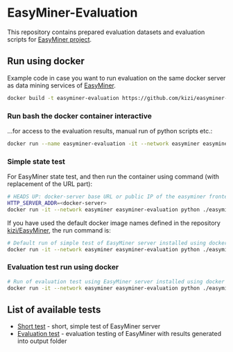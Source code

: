 # EasyMiner-Evaluation

This repository contains prepared evaluation datasets and evaluation scripts for [EasyMiner project](http://easyminer.eu).
    
## Run using docker
Example code in case you want to run evaluation on the same docker server as data mining services of [EasyMiner](http://github.com/kizi/easyminer).

```bash
docker build -t easyminer-evaluation https://github.com/kizi/easyminer-evaluation.git#master
```
### Run bash the docker container interactive
...for access to the evaluation results, manual run of python scripts etc.:
```bash
docker run --name easyminer-evaluation -it --network easyminer easyminer-evaluation /bin/bash
```


### Simple state test
For EasyMiner state test, and then run the container using command (with replacement of the URL part): 
```bash
# HEADS UP: docker-server base URL or public IP of the easyminer frontend  
HTTP_SERVER_ADDR=<docker-server>
docker run -it --network easyminer easyminer-evaluation python ./easyminercenter/auto/short_test.py --api_url=http://$HTTP_SERVER_ADDR/easyminercenter/api
```     

If you have used the default docker image names defined in the repository [kizi/EasyMiner](https://github.com/KIZI/EasyMiner), the run command is:
```bash
# Default run of simple test of EasyMiner server installed using docker images 
docker run -it --network easyminer easyminer-evaluation python ./easyminercenter/complex/evaluation_test.py --api_url=http://easyminer-frontend/easyminercenter/api
```

### Evaluation test run using docker
```bash
# Run of evaluation test using EasyMiner server installed using docker images
docker run -it --network easyminer easyminer-evaluation python ./easyminercenter/auto/short_test.py --api_url=http://easyminer-frontend/easyminercenter/api --cba --max_rules_count=80000
```

## List of available tests
* [Short test](./easyminercenter/auto) - short, simple test of EasyMiner server
* [Evaluation test](./easyminercenter/complex) - evaluation testing of EasyMiner with results generated into output folder 
    